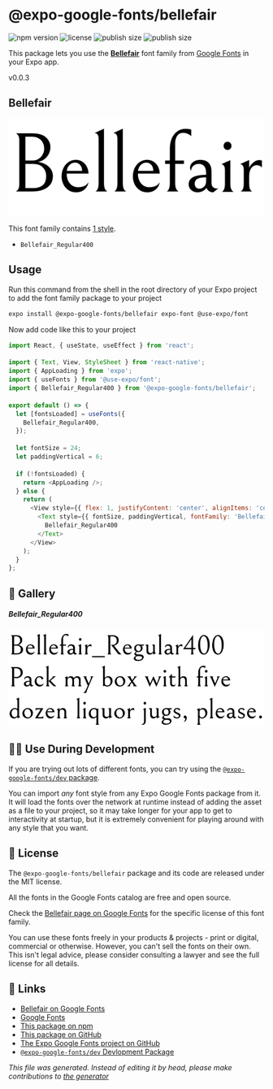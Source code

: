 # @expo-google-fonts/bellefair

![npm version](https://flat.badgen.net/npm/v/@expo-google-fonts/bellefair)
![license](https://flat.badgen.net/github/license/expo/google-fonts)
![publish size](https://flat.badgen.net/packagephobia/install/@expo-google-fonts/bellefair)
![publish size](https://flat.badgen.net/packagephobia/publish/@expo-google-fonts/bellefair)

This package lets you use the [**Bellefair**](https://fonts.google.com/specimen/Bellefair) font family from [Google Fonts](https://fonts.google.com/) in your Expo app.

v0.0.3

## Bellefair

![Bellefair](./font-family.png)

This font family contains [1 style](#gallery).

- `Bellefair_Regular400`

## Usage

Run this command from the shell in the root directory of your Expo project to add the font family package to your project
```sh
expo install @expo-google-fonts/bellefair expo-font @use-expo/font
```

Now add code like this to your project
```js
import React, { useState, useEffect } from 'react';

import { Text, View, StyleSheet } from 'react-native';
import { AppLoading } from 'expo';
import { useFonts } from '@use-expo/font';
import { Bellefair_Regular400 } from '@expo-google-fonts/bellefair';

export default () => {
  let [fontsLoaded] = useFonts({
    Bellefair_Regular400,
  });

  let fontSize = 24;
  let paddingVertical = 6;

  if (!fontsLoaded) {
    return <AppLoading />;
  } else {
    return (
      <View style={{ flex: 1, justifyContent: 'center', alignItems: 'center' }}>
        <Text style={{ fontSize, paddingVertical, fontFamily: 'Bellefair_Regular400' }}>
          Bellefair_Regular400
        </Text>
      </View>
    );
  }
};

```

## 🔡 Gallery

##### Bellefair_Regular400
![Bellefair_Regular400](./581fd752c6fe9933425b7868917fe51b6d222b42336b931e58385cea219007a0.ttf.png)


## 👩‍💻 Use During Development

If you are trying out lots of different fonts, you can try using the [`@expo-google-fonts/dev` package](https://github.com/expo/google-fonts/tree/master/font-packages/dev#readme).

You can import *any* font style from any Expo Google Fonts package from it. It will load the fonts
over the network at runtime instead of adding the asset as a file to your project, so it may take longer
for your app to get to interactivity at startup, but it is extremely convenient
for playing around with any style that you want.

## 📖 License

The `@expo-google-fonts/bellefair` package and its code are released under the MIT license.

All the fonts in the Google Fonts catalog are free and open source.

Check the [Bellefair page on Google Fonts](https://fonts.google.com/specimen/Bellefair) for the specific license of this font family.

You can use these fonts freely in your products & projects - print or digital, commercial or otherwise. However, you can't sell the fonts on their own. This isn't legal advice, please consider consulting a lawyer and see the full license for all details.

## 🔗 Links

- [Bellefair on Google Fonts](https://fonts.google.com/specimen/Bellefair)
- [Google Fonts](https://fonts.google.com/)
- [This package on npm](https://www.npmjs.com/package/@expo-google-fonts/bellefair)
- [This package on GitHub](https://github.com/expo/google-fonts/tree/master/font-packages/bellefair)
- [The Expo Google Fonts project on GitHub](https://github.com/expo/google-fonts)
- [`@expo-google-fonts/dev` Devlopment Package](https://github.com/expo/google-fonts/tree/master/font-packages/dev)


*This file was generated. Instead of editing it by head, please make contributions to [the generator](https://github.com/expo/google-fonts/tree/master/packages/generator)*
